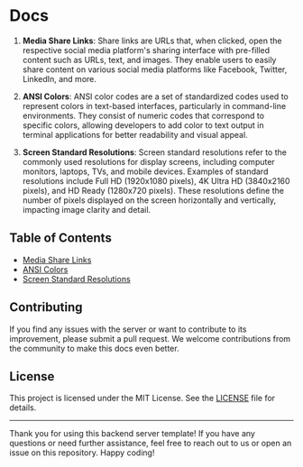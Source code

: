 # Docs
1. **Media Share Links**: Share links are URLs that, when clicked, open the respective social media platform's sharing interface with pre-filled content such as URLs, text, and images. They enable users to easily share content on various social media platforms like Facebook, Twitter, LinkedIn, and more.

2. **ANSI Colors**: ANSI color codes are a set of standardized codes used to represent colors in text-based interfaces, particularly in command-line environments. They consist of numeric codes that correspond to specific colors, allowing developers to add color to text output in terminal applications for better readability and visual appeal.

3. **Screen Standard Resolutions**: Screen standard resolutions refer to the commonly used resolutions for display screens, including computer monitors, laptops, TVs, and mobile devices. Examples of standard resolutions include Full HD (1920x1080 pixels), 4K Ultra HD (3840x2160 pixels), and HD Ready (1280x720 pixels). These resolutions define the number of pixels displayed on the screen horizontally and vertically, impacting image clarity and detail.

## Table of Contents

- [Media Share Links](https://github.com/GiorgiMakh/docs/blob/main/Media%20Share%20Links.md)
- [ANSI Colors](https://github.com/GiorgiMakh/docs/blob/main/ANSCI%20Text%20Colors.md)
- [Screen Standard Resolutions](https://github.com/GiorgiMakh/docs/blob/main/Screen%20Standard%20Resolutions.md)

## Contributing

If you find any issues with the server or want to contribute to its improvement, please submit a pull request. We welcome contributions from the community to make this docs even better.

## License

This project is licensed under the MIT License. See the [LICENSE](LICENSE) file for details.

---

Thank you for using this backend server template! If you have any questions or need further assistance, feel free to reach out to us or open an issue on this repository. Happy coding!
